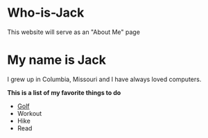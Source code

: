 # Who-is-Jack
This website will serve as an "About Me" page
# My name is Jack
I grew up in Columbia, Missouri and I have always loved computers.  

**This is a list of my favorite things to do**

* [Golf](Golf)
* Workout
* Hike
* Read
  

